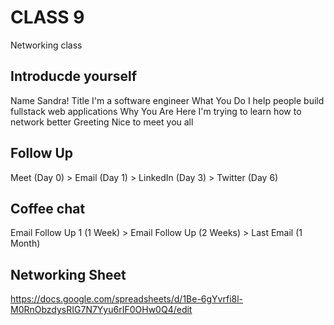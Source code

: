 # CLASS 9

Networking class

## Introducde yourself

Name
Sandra!
Title
I'm a software engineer
What You Do
I help people build fullstack web applications
Why You Are Here
I'm trying to learn how to network better
Greeting
Nice to meet you all

## Follow Up

Meet (Day 0) > Email (Day 1) > LinkedIn (Day 3) > Twitter (Day 6)

## Coffee chat

Email Follow Up 1 (1 Week) > Email Follow Up (2 Weeks) > Last Email (1 Month)

## Networking Sheet

https://docs.google.com/spreadsheets/d/1Be-6gYvrfi8l-M0RnObzdysRIG7N7Yyu6rIF0OHw0Q4/edit
